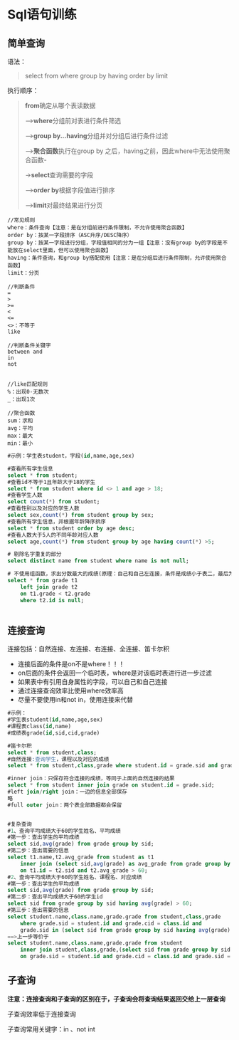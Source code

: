 # Sql语句训练





## 简单查询

语法：

> select
> from
> where
> group by
> having
> order by
> limit

执行顺序：

> **from**确定从哪个表读数据
>
> -->**where**分组前对表进行条件筛选
>
> -->**group by...having**分组并对分组后进行条件过滤
>
> -->**聚合函数**执行在group by 之后，having之前，因此where中无法使用聚合函数-
>
> ->**select**查询需要的字段
>
> -->**order by**根据字段值进行排序
>
> -->**limit**对最终结果进行分页



```
//常见规则
where：条件查询【注意：是在分组前进行条件限制，不允许使用聚合函数】
order by：按某一字段排序（ASC升序/DESC降序）
group by：按某一字段进行分组，字段值相同的分为一组【注意：没有group by的字段是不能放在select里面，但可以使用聚合函数】
having：条件查询，和group by搭配使用【注意：是在分组后进行条件限制，允许使用聚合函数】
limit：分页

//判断条件
=
>
>=
<
<=
<>：不等于
like

//判断条件关键字
between and
in
not


//like匹配规则
%：出现0-无数次
_：出现1次

//聚合函数
sum：求和
avg：平均
max：最大
min：最小
```



```sql
#示例：学生表student，字段(id,name,age,sex)

#查看所有学生信息
select * from student;
#查看id不等于1且年龄大于18的学生
select * from student where id <> 1 and age > 18;
#查看学生人数
select count(*) from student;
#查看性别以及对应的学生人数
select sex,count(*) from student group by sex;
#查看所有学生信息，并根据年龄降序排序
select * from student order by age desc;
#查看人数大于5人的不同年龄对应人数
select age,count(*) from student group by age having count(*) >5;

# 剔除名字重复的部分
select distinct name from student where name is not null;

# 不使用组函数，求出分数最大的成绩(原理：自己和自己左连接，条件是成绩小于表二，最后为空表示当前成绩最大)
select * from grade t1 
	left join grade t2 
	on t1.grade < t2.grade 
	where t2.id is null;



```



## 连接查询

连接包括：自然连接、左连接、右连接、全连接、笛卡尔积

- 连接后面的条件是on不是where！！！
- on后面的条件会返回一个临时表，where是对该临时表进行进一步过滤
- 如果表中有引用自身属性的字段，可以自己和自己连接
- 通过连接查询效率比使用where效率高
- 尽量不要使用in和not in，使用连接来代替

```sql
#示例：
#学生表student(id,name,age,sex)
#课程表class(id,name)
#成绩表grade(id,sid,cid,grade)

#笛卡尔积
select * from student,class;
#自然连接:查询学生，课程以及对应的成绩
select * from student,class,grade where student.id = grade.sid and grade.cid = class.id;

#inner join：只保存符合连接的成绩，等同于上面的自然连接的结果 
select * from student inner join grade on student.id = grade.sid;
#left join/right join：一边的信息全部保存
略
#full outer join：两个表全部数据都会保留


#复杂查询
#1、查询平均成绩大于60的学生姓名、平均成绩
#第一步：查出学生的平均成绩
select sid,avg(grade) from grade group by sid;
#第二步：查出需要的信息
select t1.name,t2.avg_grade from student as t1 
	inner join (select sid,avg(grade) as avg_grade from grade group by sid) as t2 
	on t1.id = t2.sid and t2.avg_grade > 60;
#2、查询平均成绩大于60的学生姓名、课程名、对应成绩
#第一步：查出学生的平均成绩
select sid,avg(grade) from grade group by sid;
#第二步：查出平均成绩大于60的学生id
select sid from grade group by sid having avg(grade) > 60;
#第三步：查出需要的信息
select student.name,class.name,grade.grade from student,class,grade 
	where grade.sid = student.id and grade.cid = class.id and
	grade.sid in (select sid from grade group by sid having avg(grade) > 60);
==>上一步等价于
select student.name,class.name,grade.grade from student 
	inner join student,class,grade,(select sid from grade group by sid having avg(grade) > 60) as t4
	on grade.sid = student.id and grade.cid = class.id and grade.sid = t4.sid;

```



## 子查询

**注意：连接查询和子查询的区别在于，子查询会将查询结果返回交给上一层查询**

子查询效率低于连接查询

子查询常用关键字：in 、not int